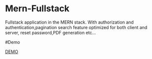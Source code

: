 # Mern-Fullstack
Fullstack application in the MERN stack. With authorization and authentication,pagination search feature optimized for both client and server, reset password,PDF generation etc...

#Demo 

[DEMO](https://mernnjau.herokuapp.com/)
